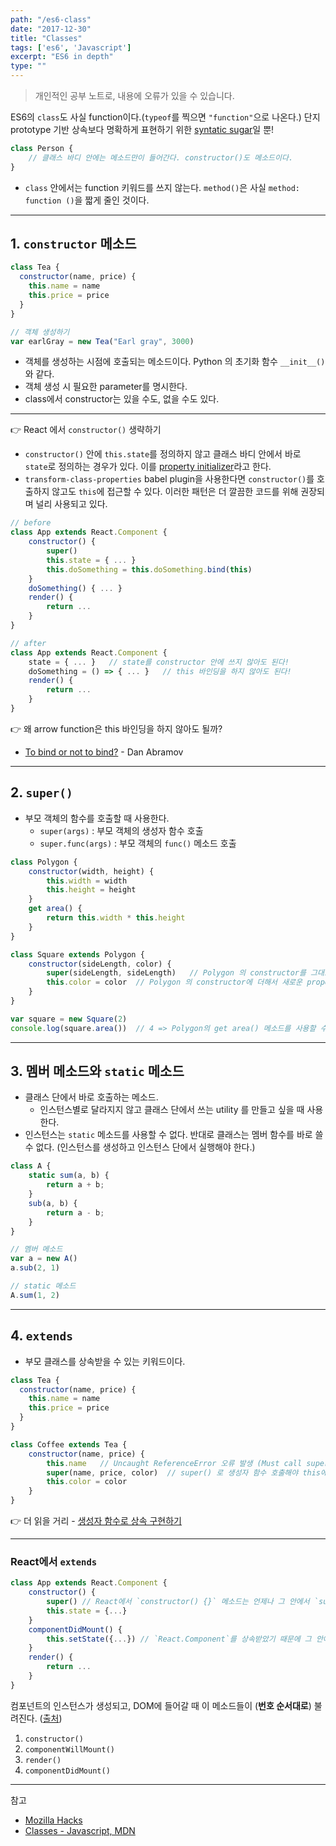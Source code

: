 ```yaml
---
path: "/es6-class"
date: "2017-12-30"
title: "Classes"
tags: ['es6', 'Javascript']
excerpt: "ES6 in depth"
type: ""
---
```


> 개인적인 공부 노트로, 내용에 오류가 있을 수 있습니다.

ES6의 `class`도 사실 function이다.(`typeof`를 찍으면 `"function"`으로 나온다.) 단지 prototype 기반 상속보다 명확하게 표현하기 위한 [syntatic sugar](https://en.wikipedia.org/wiki/Syntactic_sugar)일 뿐!

```javascript
class Person {
    // 클래스 바디 안에는 메소드만이 들어간다. constructor()도 메소드이다.
}
```

- `class` 안에서는 function 키워드를 쓰지 않는다. `method()`은 사실 `method: function ()`을 짧게 줄인 것이다.

---

## 1. `constructor` 메소드

```javascript
class Tea {
  constructor(name, price) {
    this.name = name
    this.price = price
  }
}

// 객체 생성하기
var earlGray = new Tea("Earl gray", 3000)
```

- 객체를 생성하는 시점에 호출되는 메소드이다. Python 의 초기화 함수 `__init__()`와 같다. 
- 객체 생성 시 필요한 parameter를 명시한다.
- class에서 constructor는 있을 수도, 없을 수도 있다. 

---

:point_right: React 에서 `constructor()` 생략하기

- `constructor()` 안에 `this.state`를 정의하지 않고 클래스 바디 안에서 바로 `state`로 정의하는 경우가 있다. 이를 [property initializer](https://www.fullstackreact.com/articles/use-property-initializers-for-cleaner-react-components/#with-property-initializers)라고 한다. 
- `transform-class-properties` babel plugin을 사용한다면 `constructor()`를 호출하지 않고도 `this`에 접근할 수 있다. 이러한 패턴은 더 깔끔한 코드를 위해 권장되며 널리 사용되고 있다.

```javascript
// before
class App extends React.Component {
    constructor() {
        super()
        this.state = { ... }
        this.doSomething = this.doSomething.bind(this)
    }
    doSomething() { ... }
    render() {
        return ...
    }
}

// after
class App extends React.Component {
    state = { ... }   // state를 constructor 안에 쓰지 않아도 된다!
    doSomething = () => { ... }   // this 바인딩을 하지 않아도 된다!
    render() {
        return ...
    }
}
```

:point_right: 왜 arrow function은 this 바인딩을 하지 않아도 될까?
- [To bind or not to bind?](https://twitter.com/dan_abramov/status/790612782471319553) - Dan Abramov

---

## 2. `super()` 

- 부모 객체의 함수를 호출할 때 사용한다.
    - `super(args)` : 부모 객체의 생성자 함수 호출
    - `super.func(args)` : 부모 객체의 `func()` 메소드 호출

```javascript
class Polygon {
    constructor(width, height) {
        this.width = width
        this.height = height
    }
    get area() {
        return this.width * this.height
    }
}

class Square extends Polygon {
    constructor(sideLength, color) {
        super(sideLength, sideLength)   // Polygon 의 constructor를 그대로 사용한다.
        this.color = color  // Polygon 의 constructor에 더해서 새로운 property를 정할 수도 있다.
    }
}

var square = new Square(2)
console.log(square.area())  // 4 => Polygon의 get area() 메소드를 사용할 수 있다.
```

---

## 3. 멤버 메소드와 `static` 메소드

- 클래스 단에서 바로 호출하는 메소드.
    - 인스턴스별로 달라지지 않고 클래스 단에서 쓰는 utility 를 만들고 싶을 때 사용한다. 
- 인스턴스는 `static` 메소드를 사용할 수 없다. 반대로 클래스는 멤버 함수를 바로 쓸 수 없다. (인스턴스를 생성하고 인스턴스 단에서 실행해야 한다.)

```javascript
class A {
    static sum(a, b) {
        return a + b;
    }
    sub(a, b) {
        return a - b;
    }
}

// 멤버 메소드
var a = new A()
a.sub(2, 1)

// static 메소드
A.sum(1, 2)
```

---

## 4. `extends`

- 부모 클래스를 상속받을 수 있는 키워드이다. 

```javascript
class Tea {
  constructor(name, price) {
    this.name = name
    this.price = price
  }
}

class Coffee extends Tea {
    constructor(name, price) {
        this.name   // Uncaught ReferenceError 오류 발생 (Must call super constructor in derived class before accessing 'this' or returning from derived constructor)
        super(name, price, color)  // super() 로 생성자 함수 호출해야 this에 접근할 수 있음.
        this.color = color
    }   
}
```

:point_right: 더 읽을 거리 - [생성자 함수로 상속 구현하기](https://developer.mozilla.org/ko/docs/Web/JavaScript/Reference/Classes#ES5_%ED%94%84%EB%A1%9C%ED%86%A0%ED%83%80%EC%9E%85_%EC%83%81%EC%86%8D_%EB%AC%B8%EB%B2%95%EA%B3%BC_ES6_%ED%81%B4%EB%9E%98%EC%8A%A4_%EC%83%81%EC%86%8D_%EB%AC%B8%EB%B2%95%EC%9D%98_%EB%B9%84%EA%B5%90)

---

### React에서 `extends`

```javascript
class App extends React.Component {
    constructor() {
        super() // React에서 `constructor() {}` 메소드는 언제나 그 안에서 `super()`메소드를 불러야 한다. 이걸 쓰지 않으면 `missing super() call in constructor` 에러가 난다.
        this.state = {...}
    }
    componentDidMount() {
        this.setState({...}) // `React.Component`를 상속받았기 때문에 그 안에 정의되어 있는 `.setState()`메소드를 사용할 수 있다.
    }
    render() {
        return ...
    }
}
```

컴포넌트의 인스턴스가 생성되고, DOM에 들어갈 때 이 메소드들이 (__번호 순서대로__) 불려진다. ([출처](https://reactjs.org/docs/react-component.html#mounting))

1. `constructor()`
2. `componentWillMount()`
3. `render()`
4. `componentDidMount()`

---

참고 
- [Mozilla Hacks](https://hacks.mozilla.org/2015/07/es6-in-depth-classes/)
- [Classes - Javascript, MDN](https://developer.mozilla.org/ko/docs/Web/JavaScript/Reference/Classes)